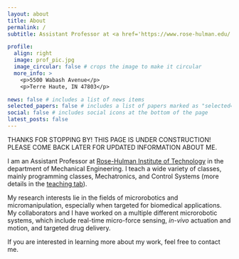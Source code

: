 ```yaml
---
layout: about
title: About
permalink: /
subtitle: Assistant Professor at <a href='https://www.rose-hulman.edu/' target="_blank" >Rose-Hulman Institute of Technology.</a>

profile:
  align: right
  image: prof_pic.jpg
  image_circular: false # crops the image to make it circular
  more_info: >
    <p>5500 Wabash Avenue</p>
    <p>Terre Haute, IN 47803</p>

news: false # includes a list of news items
selected_papers: false # includes a list of papers marked as "selected={true}"
social: false # includes social icons at the bottom of the page
latest_posts: false
---
```


THANKS FOR STOPPING BY! THIS PAGE IS UNDER CONSTRUCTION! PLEASE COME BACK LATER FOR UPDATED INFORMATION ABOUT ME.

I am an Assistant Professor at [Rose-Hulman Institute of Technology](https://www.rose-hulman.edu/) in the department of Mechanical Engineering. I teach a wide variety of classes, mainly programming classes, Mechatronics, and Control Systems (more details in the [teaching tab](/rhit-adamg1/teaching)). 

My research interests lie in the fields of microrobotics and micromanipulation, especially when targeted for biomedical applications. My collaborators and I have worked on a multiple different microrobotic systems, which include real-time micro-force sensing, *in-vivo* actuation and motion, and targeted drug delivery. 

If you are interested in learning more about my work, feel free to contact me. 